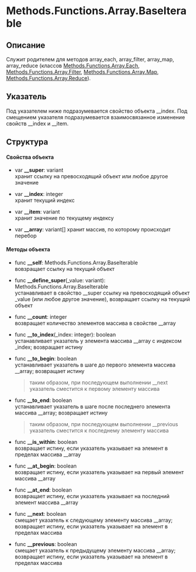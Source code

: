 # Methods.Functions.Array.BaseIterable


## Описание

Служит родителем для методов array_each, array_filter, array_map, array_reduce (классов [Methods.Functions.Array.Each](/Docs/Methods/Functions/Array/each.md), [Methods.Functions.Array.Filter](/Docs/Methods/Functions/Array/filter.md), [Methods.Functions.Array.Map](/Docs/Methods/Functions/Array/map.md), [Methods.Functions.Array.Reduce](/Docs/Methods/Functions/Array/reduce.md)).


## Указатель

Под указателем ниже подразумевается свойство объекта \__index. Под смещением указателя подразумевается взаимосвязанное изменение свойств \__index и \__item.


## Структура

#### Свойства объекта


  * var **__super**: variant <br>
    хранит ссылку на превосходящий объект или любое другое значение


  * var **__index**: integer <br>
    хранит текущий индекс


  * var **__item**:  variant <br>
    хранит значение по текущему индексу


  * var **__array**: variant[]
    хранит массив, по которому происходит перебор


#### Методы объекта


  * func **__self**: Methods.Functions.Array.BaseIterable <br>
    вовзращает ссылку на текущий объект


  * func **__define_super**(\_value: variant): Methods.Functions.Array.BaseIterable <br>
    устанавливает в свойство \__super ссылку на превосходящий объект \_value (или любое другое значение), возвращает ссылку на текущий объект


  * func **__count**: integer <br>
    возвращает количество элементов массива в свойстве \__array


  * func **__to_index**(\_index: integer): boolean <br>
    устанавливает указатель у элемента массива \__array с индексом \_index; возвращает истину


  * func **__to_begin**: boolean <br>
    устанавливает указатель в шаге до первого элемента массива \__array; возвращает истину
    > таким образом, при последующем выполнении \__next указатель сместится к первому элементу массива


  * func **__to_end**: boolean <br>
    устанавливает указатель в шаге после последнего элемента массива \__array; возвращает истину
    > таким образом, при последующем выполнении \__previous указатель сместится к последнему элементу массива


  * func **__is_within**: boolean <br>
    возвращает истину, если указатель указывает на элемент в пределах массива \__array


  * func **__at_begin**: boolean <br>
    возвращает истину, если указатель указывает на первый элемент массива \__array


  * func **__at_end**: boolean <br>
    возвращает истину, если указатель указывает на последний элемент массива \__array


  * func **__next**: boolean <br>
    смещает указатель к следующему элементу массива \__array; возвращает истину, если указатель указывает на элемент в пределах массива


  * func **__previous**: boolean <br>
    смещает указатель к предыдущему элементу массива \__array; возвращает истину, если указатель указывает на элемент в пределах массива
